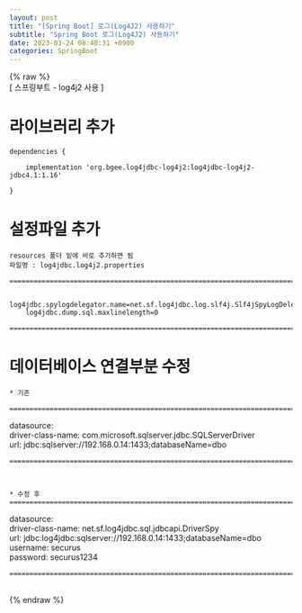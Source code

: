 ```yaml
---  
layout: post  
title: "[Spring Boot] 로그(Log4J2) 사용하기"  
subtitle: "Spring Boot 로그(Log4J2) 사용하기"  
date: 2023-03-24 08:40:31 +0900  
categories: SpringBoot  
---  
```

{% raw %}  
[ 스프링부트 - log4j2 사용 ]  
  
# 라이브러리 추가  
  
	dependencies {  
  
		implementation 'org.bgee.log4jdbc-log4j2:log4jdbc-log4j2-jdbc4.1:1.16'  
  
	}  
  
# 설정파일 추가  
	resources 폴더 밑에 바로 추가하면 됨  
	파일명 : log4jdbc.log4j2.properties  
  
	=====================================================================================================================================================  
  
		log4jdbc.spylogdelegator.name=net.sf.log4jdbc.log.slf4j.Slf4jSpyLogDelegator  
		log4jdbc.dump.sql.maxlinelength=0  
  
	=====================================================================================================================================================  
  
  
  
# 데이터베이스 연결부분 수정  
  
	* 기존  
  
	=====================================================================================================================================================  
  datasource:  
    driver-class-name: com.microsoft.sqlserver.jdbc.SQLServerDriver  
    url: jdbc:sqlserver://192.168.0.14:1433;databaseName=dbo  
  
  
	=====================================================================================================================================================  
  
  
  
	* 수정 후  
	=====================================================================================================================================================  
  
  datasource:  
    driver-class-name: net.sf.log4jdbc.sql.jdbcapi.DriverSpy  
    url: jdbc:log4jdbc:sqlserver://192.168.0.14:1433;databaseName=dbo  
    username: securus  
    password: securus1234  
  
	=====================================================================================================================================================  
  
  
                                                                 
{% endraw %}